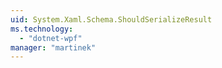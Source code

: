 ```yaml
---
uid: System.Xaml.Schema.ShouldSerializeResult
ms.technology: 
  - "dotnet-wpf"
manager: "martinek"
---
```

